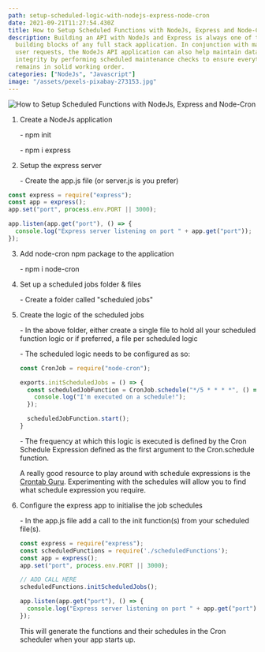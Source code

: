 ```yaml
---
path: setup-scheduled-logic-with-nodejs-express-node-cron
date: 2021-09-21T11:27:54.430Z
title: How to Setup Scheduled Functions with NodeJs, Express and Node-Cron
description: Building an API with NodeJs and Express is always one of the key
  building blocks of any full stack application. In conjunction with managing
  user requests, the NodeJs API application can also help maintain database
  integrity by performing scheduled maintenance checks to ensure everything
  remains in solid working order.
categories: ["NodeJs", "Javascript"]
image: "/assets/pexels-pixabay-273153.jpg"
---
```

![How to Setup Scheduled Functions with NodeJs, Express and Node-Cron](/assets/pexels-pixabay-273153.jpg "How to Setup Scheduled Functions with NodeJs, Express and Node-Cron")

1. Create a NodeJs application

   \- npm init

   \- npm i express
2. Setup the express server

   \- Create the app.js file (or server.js is you prefer)

```javascript
const express = require("express");
const app = express();
app.set("port", process.env.PORT || 3000);

app.listen(app.get("port"), () => {
  console.log("Express server listening on port " + app.get("port"));
});
```

3. Add node-cron npm package to the application

   \- npm i node-cron

4. Set up a scheduled jobs folder & files

   \- Create a folder called "scheduled jobs"
5. Create the logic of the scheduled jobs

   \- In the above folder, either create a single file to hold all your scheduled function logic or if preferred, a file per scheduled logic

   \- The scheduled logic needs to be configured as so:

   ```javascript
   const CronJob = require("node-cron");

   exports.initScheduledJobs = () => {
     const scheduledJobFunction = CronJob.schedule("*/5 * * * *", () => {
       console.log("I'm executed on a schedule!");
     });

     scheduledJobFunction.start();
   }
   ```

   \- The frequency at which this logic is executed is defined by the Cron Schedule Expression defined as the first argument to the Cron.schedule function.

   A really good resource to play around with schedule expressions is the [Crontab Guru](https://crontab.guru/). Experimenting with the schedules will allow you to find what schedule expression you require.
6. Configure the express app to initialise the job schedules

   \- In the app.js file add a call to the init function(s) from your scheduled file(s).

   ```javascript
   const express = require("express");
   const scheduledFunctions = require('./scheduledFunctions');
   const app = express();
   app.set("port", process.env.PORT || 3000);

   // ADD CALL HERE
   scheduledFunctions.initScheduledJobs();

   app.listen(app.get("port"), () => {
     console.log("Express server listening on port " + app.get("port"));
   });
   ```

   This will generate the functions and their schedules in the Cron scheduler when your app starts up.